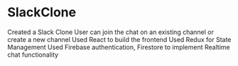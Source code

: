 # SlackClone
Created a Slack Clone User can join the chat on an existing channel or create a new channel Used React to build the frontend Used Redux for State Management Used Firebase authentication, Firestore to implement Realtime chat functionality
